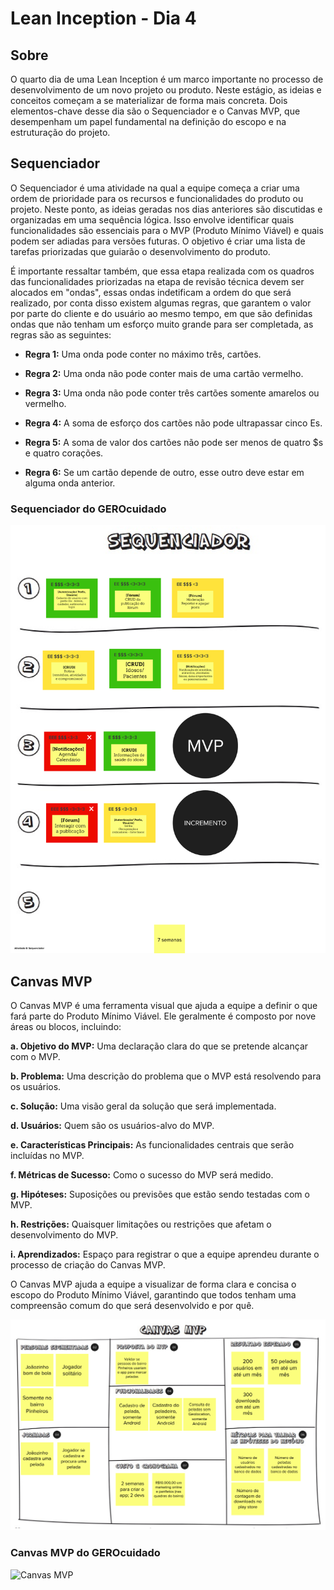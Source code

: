 # Lean Inception - Dia 4

## Sobre
O quarto dia de uma Lean Inception é um marco importante no processo de desenvolvimento de um novo projeto ou produto. Neste estágio, as ideias e conceitos começam a se materializar de forma mais concreta. Dois elementos-chave desse dia são o Sequenciador e o Canvas MVP, que desempenham um papel fundamental na definição do escopo e na estruturação do projeto.

## Sequenciador

O Sequenciador é uma atividade na qual a equipe começa a criar uma ordem de prioridade para os recursos e funcionalidades do produto ou projeto. Neste ponto, as ideias geradas nos dias anteriores são discutidas e organizadas em uma sequência lógica. Isso envolve identificar quais funcionalidades são essenciais para o MVP (Produto Mínimo Viável) e quais podem ser adiadas para versões futuras. O objetivo é criar uma lista de tarefas priorizadas que guiarão o desenvolvimento do produto.

É importante ressaltar também, que essa etapa realizada com os quadros das funcionalidades priorizadas na etapa de revisão técnica devem ser alocados em "ondas", essas ondas indetificam a ordem do que será realizado, por conta disso existem algumas regras, que garantem o valor por parte do cliente e do usuário ao mesmo tempo, em que são definidas ondas que não tenham um esforço muito grande para ser completada, as regras são as seguintes:

* **Regra 1:** Uma onda pode conter no máximo três, cartões.

* **Regra 2:**  Uma onda não pode conter mais de uma cartão vermelho.

* **Regra 3:**  Uma onda não pode conter três cartões somente amarelos ou vermelho.

* **Regra 4:**  A soma de esforço dos cartões não pode ultrapassar cinco Es.

* **Regra 5:** A soma de valor dos cartões não pode ser menos de quatro $s e quatro corações.

* **Regra 6:** Se um cartão depende de outro, esse outro deve estar em alguma onda anterior.

### Sequenciador do GEROcuidado

![Sequenciador](../assets/imagens/lean_inception/sequenciador.png)


## Canvas MVP

O Canvas MVP é uma ferramenta visual que ajuda a equipe a definir o que fará parte do Produto Mínimo Viável. Ele geralmente é composto por nove áreas ou blocos, incluindo:

**a. Objetivo do MVP:** Uma declaração clara do que se pretende alcançar com o MVP.

**b. Problema:** Uma descrição do problema que o MVP está resolvendo para os usuários.

**c. Solução:** Uma visão geral da solução que será implementada.

**d. Usuários:** Quem são os usuários-alvo do MVP.

**e. Características Principais:** As funcionalidades centrais que serão incluídas no MVP.

**f. Métricas de Sucesso:** Como o sucesso do MVP será medido.

**g. Hipóteses:** Suposições ou previsões que estão sendo testadas com o MVP.

**h. Restrições:** Quaisquer limitações ou restrições que afetam o desenvolvimento do MVP.

**i. Aprendizados:** Espaço para registrar o que a equipe aprendeu durante o processo de criação do Canvas MVP.

O Canvas MVP ajuda a equipe a visualizar de forma clara e concisa o escopo do Produto Mínimo Viável, garantindo que todos tenham uma compreensão comum do que será desenvolvido e por quê.

![Modelo Canvas MVP](../assets/imagens/lean_inception/modelo_canvas_mvp.png)

### Canvas MVP do GEROcuidado

![Canvas MVP]()

